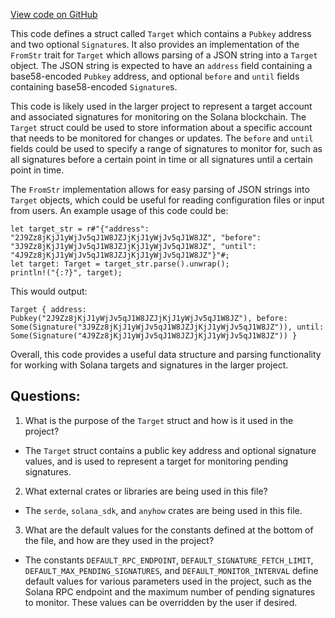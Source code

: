 [View code on GitHub](https://github.com/mrgnlabs/marginfi-v2/observability/indexer/src/common.rs)

This code defines a struct called `Target` which contains a `Pubkey` address and two optional `Signature`s. It also provides an implementation of the `FromStr` trait for `Target` which allows parsing of a JSON string into a `Target` object. The JSON string is expected to have an `address` field containing a base58-encoded `Pubkey` address, and optional `before` and `until` fields containing base58-encoded `Signature`s.

This code is likely used in the larger project to represent a target account and associated signatures for monitoring on the Solana blockchain. The `Target` struct could be used to store information about a specific account that needs to be monitored for changes or updates. The `before` and `until` fields could be used to specify a range of signatures to monitor for, such as all signatures before a certain point in time or all signatures until a certain point in time.

The `FromStr` implementation allows for easy parsing of JSON strings into `Target` objects, which could be useful for reading configuration files or input from users. An example usage of this code could be:

```
let target_str = r#"{"address": "2J9Zz8jKjJ1yWjJv5qJ1W8JZJjKjJ1yWjJv5qJ1W8JZ", "before": "3J9Zz8jKjJ1yWjJv5qJ1W8JZJjKjJ1yWjJv5qJ1W8JZ", "until": "4J9Zz8jKjJ1yWjJv5qJ1W8JZJjKjJ1yWjJv5qJ1W8JZ"}"#;
let target: Target = target_str.parse().unwrap();
println!("{:?}", target);
```

This would output:

```
Target { address: Pubkey("2J9Zz8jKjJ1yWjJv5qJ1W8JZJjKjJ1yWjJv5qJ1W8JZ"), before: Some(Signature("3J9Zz8jKjJ1yWjJv5qJ1W8JZJjKjJ1yWjJv5qJ1W8JZ")), until: Some(Signature("4J9Zz8jKjJ1yWjJv5qJ1W8JZJjKjJ1yWjJv5qJ1W8JZ")) }
```

Overall, this code provides a useful data structure and parsing functionality for working with Solana targets and signatures in the larger project.
## Questions: 
 1. What is the purpose of the `Target` struct and how is it used in the project?
- The `Target` struct contains a public key address and optional signature values, and is used to represent a target for monitoring pending signatures.
2. What external crates or libraries are being used in this file?
- The `serde`, `solana_sdk`, and `anyhow` crates are being used in this file.
3. What are the default values for the constants defined at the bottom of the file, and how are they used in the project?
- The constants `DEFAULT_RPC_ENDPOINT`, `DEFAULT_SIGNATURE_FETCH_LIMIT`, `DEFAULT_MAX_PENDING_SIGNATURES`, and `DEFAULT_MONITOR_INTERVAL` define default values for various parameters used in the project, such as the Solana RPC endpoint and the maximum number of pending signatures to monitor. These values can be overridden by the user if desired.
